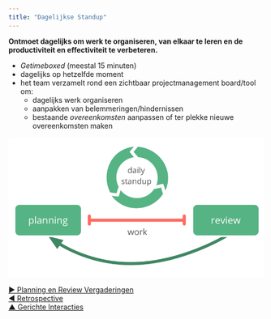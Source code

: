 ```yaml
---
title: "Dagelijkse Standup"
---
```



<strong>Ontmoet dagelijks om werk te organiseren, van elkaar te leren en de productiviteit en effectiviteit te verbeteren.</strong>

- <dfn data-info="Timebox: Een vooraf afgesproken tijdsperiode die te besteden is aan een specifieke activiteit (die niet noodzakelijkerwijs is afgerond aan het einde van de timebox).">Getimeboxed</dfn> (meestal 15 minuten)
- dagelijks op hetzelfde moment
- het team verzamelt rond een zichtbaar projectmanagement board/tool om: 
    - dagelijks werk organiseren
    - aanpakken van belemmeringen/hindernissen
    - bestaande <dfn data-info="Overeenkomst: Een overeengekomen richtlijn, proces, beleid of protocol dat is ontworpen om de stroom van waarde zo goed mogelijk te geleiden.">overeenkomsten</dfn> aanpassen of ter plekke nieuwe overeenkomsten maken

![De dagelijkse standup is een essentiële bijeenkomst voor zelforganiserende teams.](img/meetings/planning-review-standup.png)

[&#9654; Planning en Review Vergaderingen](planning-and-review-meetings.html)<br/>[&#9664; Retrospective](retrospective.html)<br/>[&#9650; Gerichte Interacties](focused-interactions.html)

